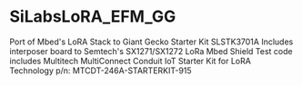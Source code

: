 # SiLabsLoRA_EFM_GG
Port of Mbed's LoRA Stack to Giant Gecko Starter Kit SLSTK3701A 
Includes interposer board to Semtech's SX1271/SX1272 LoRa Mbed Shield 
Test code includes Multitech MultiConnect Conduit IoT Starter Kit for LoRA Technology p/n: MTCDT-246A-STARTERKIT-915

